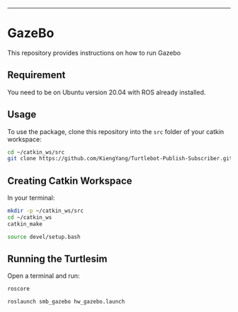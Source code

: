 
---

# GazeBo

This repository provides instructions on how to run Gazebo

## Requirement

You need to be on Ubuntu version 20.04 with ROS already installed.

## Usage

To use the package, clone this repository into the `src` folder of your catkin workspace:

```bash
cd ~/catkin_ws/src
git clone https://github.com/KiengYang/Turtlebot-Publish-Subscriber.git
```

## Creating Catkin Workspace

In your terminal:

```bash
mkdir -p ~/catkin_ws/src
cd ~/catkin_ws
catkin_make
```

```bash
source devel/setup.bash
```

## Running the Turtlesim

Open a terminal and run:

```bash
roscore
```

```bash
roslaunch smb_gazebo hw_gazebo.launch
```
